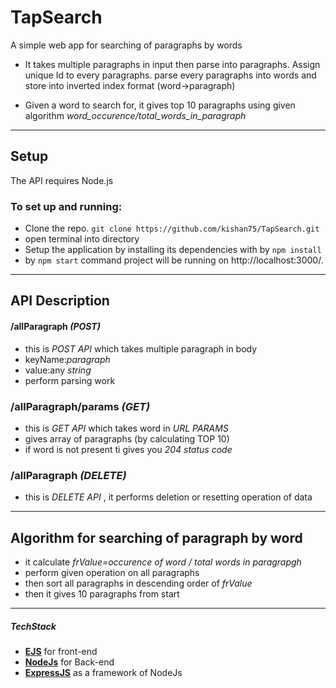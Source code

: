 # TapSearch
A simple web app for searching of paragraphs by words 

* It takes multiple paragraphs in input then parse into paragraphs.
 Assign unique Id to every paragraphs.
 parse every paragraphs into words and store into inverted index format (word->paragraph)

* Given a word to search for, it gives top 10 paragraphs using given algorithm 
*word_occurence/total_words_in_paragraph*
***
## Setup
The API requires Node.js

### To set up and running:

* Clone the repo.
```git clone https://github.com/kishan75/TapSearch.git ```
* open terminal into directory
* Setup the application by installing its dependencies with by ``` npm install ```
* by ```npm start``` command project will be running on http://localhost:3000/.
***
## API Description
#### /allParagraph *(POST)*
* this is *POST API* which takes multiple paragraph in body
* keyName:*paragraph* 
* value:any *string*
* perform parsing work
### /allParagraph/params *(GET)*
* this is *GET API* which takes word in *URL PARAMS*
* gives array of paragraphs (by calculating TOP 10)
* if word is not present ti gives you *204 status code*
### /allParagraph *(DELETE)*
* this is *DELETE API* , it performs deletion or resetting operation of data
------
## Algorithm for searching of paragraph by word
* it calculate *frValue=occurence of word / total words in paragrapgh*
* perform given operation on all paragraphs
* then sort all paragraphs in descending order of *frValue*
* then it gives 10 paragraphs from start
--- 
##### TechStack
* [**EJS**](https://ejs.co/) for front-end
* [**NodeJs**](https://nodejs.org/en/) for Back-end 
* [**ExpressJS**](https://expressjs.com/) as a framework of NodeJs
